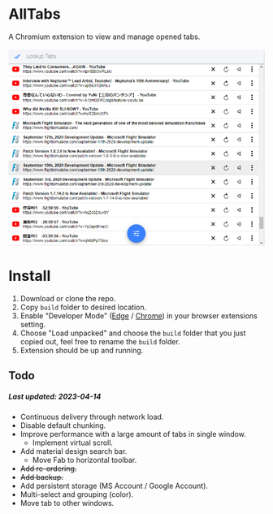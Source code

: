 # AllTabs
A Chromium extension to view and manage opened tabs.<br><br>
![Screenshot](https://raw.githubusercontent.com/jtheller/AllTabs/development/screenshot.png)

# Install
1. Download or clone the repo.
2. Copy `build` folder to desired location.
3. Enable "Developer Mode" ([Edge](https://learn.microsoft.com/en-us/microsoft-edge/extensions-chromium/getting-started/extension-sideloading) / [Chrome](https://developer.chrome.com/docs/extensions/mv2/getstarted/#manifest)) in your browser extensions setting.
4. Choose "Load unpacked" and choose the `build` folder that you just copied out, feel free to rename the `build` folder.
5. Extension should be up and running.

## Todo
##### Last updated: 2023-04-14
- Continuous delivery through network load.
- Disable default chunking.
- Improve performance with a large amount of tabs in single window.
    - Implement virtual scroll.
- Add material design search bar.
    - Move Fab to horizontal toolbar.
- ~~Add re-ordering.~~
- ~~Add backup.~~
- Add persistent storage (MS Account / Google Account).
- Multi-select and grouping (color).
- Move tab to other windows.
